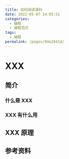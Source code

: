 ```yaml
---
title: 如何阅读源码
date: 2022-05-07 14:05:51
categories:
  - 编程
  - 编程范式
tags:
  - 编程
permalink: /pages/04e2841d/
---
```


# XXX

## 简介

### 什么是 XXX

### XXX 有什么用

## XXX 原理

## 参考资料